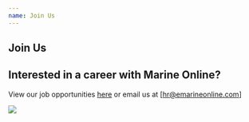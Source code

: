 ```yaml
---
name: Join Us
---
```


## Join Us

Interested in a career with **Marine Online**?
--
View our job opportunities [here](https://aboutus.emarineonline.com/docs/connect/job) or email us at [hr@emarineonline.com]

![](https://bwec-file.oss-cn-hongkong.aliyuncs.com/cms/960a5f70-01a3-11e9-bbd8-d519771b804a.jpg)
